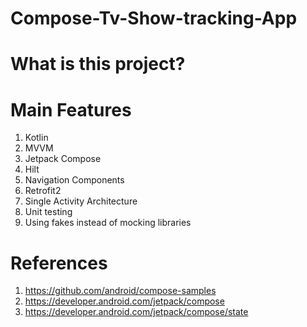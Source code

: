 # Compose-Tv-Show-tracking-App

# What is this project?

# Main Features
1. Kotlin
1. MVVM
1. Jetpack Compose
1. Hilt
1. Navigation Components
1. Retrofit2
1. Single Activity Architecture
1. Unit testing
1. Using fakes instead of mocking libraries

# References
1. https://github.com/android/compose-samples
1. https://developer.android.com/jetpack/compose
1. https://developer.android.com/jetpack/compose/state
